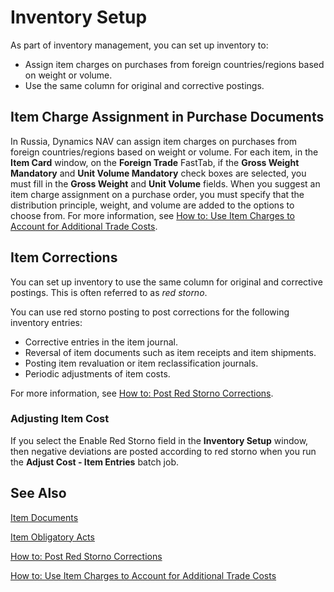 # Inventory Setup

As part of inventory management, you can set up inventory to: 

- Assign item charges on purchases from foreign countries/regions based on weight or volume.
- Use the same column for original and corrective postings.

 

## Item Charge Assignment in Purchase Documents 

In Russia, Dynamics NAV can assign item charges on purchases from foreign countries/regions based on weight or volume. For each item, in the **Item Card** window, on the **Foreign Trade** FastTab, if the **Gross Weight Mandatory** and **Unit Volume Mandatory** check boxes are selected, you must fill in the **Gross Weight** and **Unit Volume** fields. When you suggest an item charge assignment on a purchase order, you must specify that the distribution principle, weight, and volume are added to the options to choose from. For more information, see [How to: Use Item Charges to Account for Additional Trade Costs](https://docs.microsoft.com/en-us/dynamics365/business-central/payables-how-assign-item-charges).

 

## Item Corrections 

You can set up inventory to use the same column for original and corrective postings. This is often referred to as *red storno*.

You can use red storno posting to post corrections for the following inventory entries:

- Corrective entries in the item journal.
- Reversal of item documents such as item receipts and item shipments.
- Posting item revaluation or item reclassification journals.
- Periodic adjustments of item costs.

 

For more information, see [How to: Post Red Storno Corrections]().

 

### Adjusting Item Cost

If you select the Enable Red Storno field in the **Inventory Setup** window, then negative deviations are posted according to red storno when you run the **Adjust Cost - Item Entries** batch job.

 

## See Also 

[Item Documents]()

[Item Obligatory Acts]()

[How to: Post Red Storno Corrections]()

[How to: Use Item Charges to Account for Additional Trade Costs](https://docs.microsoft.com/en-us/dynamics365/business-central/payables-how-assign-item-charges)